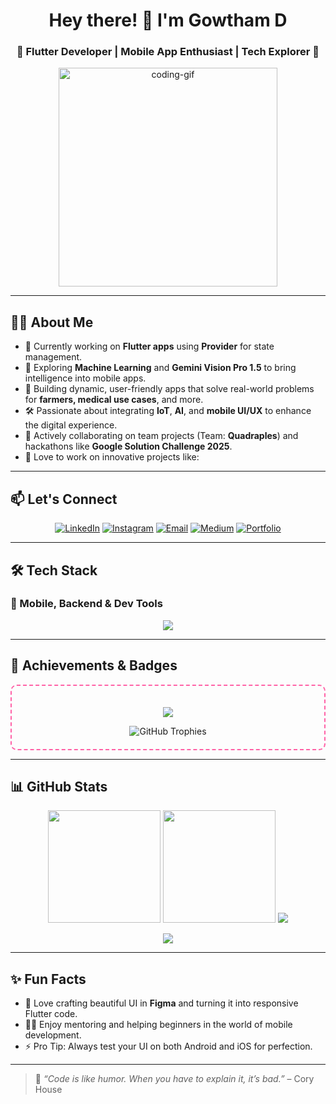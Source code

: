 <h1 align="center">Hey there! 👋 I'm Gowtham D</h1>  
         
<h3 align="center">🚀 Flutter Developer | Mobile App Enthusiast | Tech Explorer 🚀</h3>          
       
<p align="center">
  <img src="https://media.giphy.com/media/qgQUggAC3Pfv687qPC/giphy.gif" width="350" alt="coding-gif"/> 
</p>    

---

## 👨‍💻 About Me

- 🔭 Currently working on **Flutter apps** using **Provider** for state management.
- 🌱 Exploring **Machine Learning** and **Gemini Vision Pro 1.5** to bring intelligence into mobile apps.
- 📱 Building dynamic, user-friendly apps that solve real-world problems for **farmers, medical use cases**, and more.
- 🛠 Passionate about integrating **IoT**, **AI**, and **mobile UI/UX** to enhance the digital experience.
- 🤝 Actively collaborating on team projects (Team: **Quadraples**) and hackathons like **Google Solution Challenge 2025**.
- 🧠 Love to work on innovative projects like:

---

## 📫 Let's Connect

<p align="center">
  <a href="https://www.linkedin.com/in/gowtham-d-123186270/" target="_blank"><img src="https://img.shields.io/badge/LinkedIn-GowthamD-blue?style=for-the-badge&logo=linkedin" alt="LinkedIn"/></a>
  <a href="https://www.instagram.com/d_._gowtham/" target="_blank"><img src="https://img.shields.io/badge/Instagram-gowtham_d__-E4405F?style=for-the-badge&logo=instagram&logoColor=white" alt="Instagram"/></a>
  <a href="mailto:gowthamd997@gmail.com"><img src="https://img.shields.io/badge/Email-gowthamd997@gmail.com-red?style=for-the-badge&logo=gmail&logoColor=white" alt="Email"/></a>
  <a href="https://medium.com/@gowthamd997" target="_blank"><img src="https://img.shields.io/badge/Medium-Read%20Articles-12100E?style=for-the-badge&logo=medium&logoColor=white" alt="Medium"/></a>
  <a href="https://bento.me/gowthamd" target="_blank"><img src="https://img.shields.io/badge/Portfolio-Explore-blueviolet?style=for-the-badge&logo=codepen&logoColor=white" alt="Portfolio"/></a>
</p>

--- 

## 🛠️ Tech Stack 

### 🔧 Mobile, Backend & Dev Tools
<p align="center">
  <img src="https://skillicons.dev/icons?i=flutter,dart,firebase,python,cpp,html,css,mysql,figma,github,git,selenium,postman,numpy,pandas,matplotlib,seaborn,powerbi" />
</p>


---

## 🌟 Achievements & Badges

<div align="center" style="border: 2px dashed #ff61a6; padding: 20px; border-radius: 10px;">

  <p>
    <img src="https://img.shields.io/badge/LITERATE--SPORK-Contributor-brightgreen?style=for-the-badge&logo=github" />
  </p>

  <img src="https://github-profile-trophy.vercel.app/?username=gowtham-dd&theme=radical&margin-w=10&margin-h=15&row=2&column=3" alt="GitHub Trophies" />

</div>

---

## 📊 GitHub Stats

<p align="center">
  <img src="https://github-readme-stats.vercel.app/api?username=gowtham-dd&show_icons=true&theme=radical&count_private=true&hide_border=false&border_radius=10" height="180"/>
  <img src="https://github-readme-stats.vercel.app/api/top-langs/?username=gowtham-dd&layout=compact&theme=radical&hide_border=false&border_radius=10" height="180"/>
 
   <img src="https://github-readme-streak-stats.herokuapp.com?user=gowtham-dd&theme=radical&hide_border=false&border_radius=10" /> 
</p> 
 
<p align="center">
  <img src="https://github-readme-activity-graph.vercel.app/graph?username=gowtham-dd&theme=radical&hide_border=false&border_radius=10&area=true&line=ff61a6&point=ffffff" />
</p>

---

## ✨ Fun Facts

- 🎨 Love crafting beautiful UI in **Figma** and turning it into responsive Flutter code.
- 🧑‍🏫 Enjoy mentoring and helping beginners in the world of mobile development.
- ⚡ Pro Tip: Always test your UI on both Android and iOS for perfection.

---

> 💬 _“Code is like humor. When you have to explain it, it’s bad.”_ – Cory House
